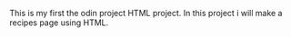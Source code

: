 This is my first the odin project HTML project.
In this project i will make a recipes page using HTML.
